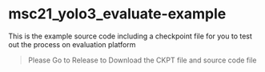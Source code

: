 # msc21_yolo3_evaluate-example
This is the example source code including a checkpoint file for you to test out the process on evaluation platform

> Please Go to Release to Download the CKPT file and source code file
